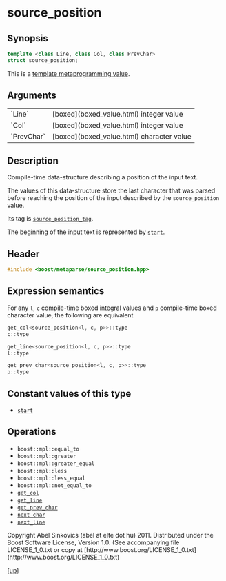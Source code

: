 # source_position

## Synopsis

```cpp
template <class Line, class Col, class PrevChar>
struct source_position;
```

This is a [template metaprogramming value](metaprogramming_value.html).

## Arguments

<table cellpadding='0' cellspacing='0'>
  <tr>
    <td>`Line`</td>
    <td>[boxed](boxed_value.html) integer value</td>
  </tr>
  <tr>
    <td>`Col`</td>
    <td>[boxed](boxed_value.html) integer value</td>
  </tr>
  <tr>
    <td>`PrevChar`</td>
    <td>[boxed](boxed_value.html) character value</td>
  </tr>
</table>

## Description

Compile-time data-structure describing a position of the input text.

The values of this data-structure store the last character that was parsed
before reaching the position of the input described by the `source_position`
value.

Its tag is [`source_position_tag`](source_position_tag.html).

The beginning of the input text is represented by [`start`](start.html).

## Header

```cpp
#include <boost/metaparse/source_position.hpp>
```

## Expression semantics

For any `l`, `c` compile-time boxed integral values and `p` compile-time boxed
character value, the following are equivalent

```cpp
get_col<source_position<l, c, p>>::type
c::type
```

```cpp
get_line<source_position<l, c, p>>::type
l::type
```

```cpp
get_prev_char<source_position<l, c, p>>::type
p::type
```

## Constant values of this type

* [`start`](start.html)

## Operations

* `boost::mpl::equal_to`
* `boost::mpl::greater`
* `boost::mpl::greater_equal`
* `boost::mpl::less`
* `boost::mpl::less_equal`
* `boost::mpl::not_equal_to`
* [`get_col`](get_col.html)
* [`get_line`](get_line.html)
* [`get_prev_char`](get_prev_char.html)
* [`next_char`](next_char.html)
* [`next_line`](next_line.html)

<p class="copyright">
Copyright Abel Sinkovics (abel at elte dot hu) 2011.
Distributed under the Boost Software License, Version 1.0.
(See accompanying file LICENSE_1_0.txt or copy at
[http://www.boost.org/LICENSE_1_0.txt](http://www.boost.org/LICENSE_1_0.txt)
</p>

[[up]](reference.html)

